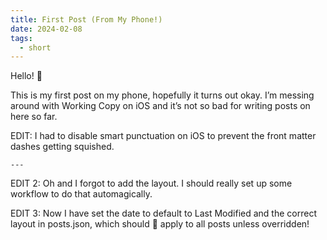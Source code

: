 ```yaml
---
title: First Post (From My Phone!)
date: 2024-02-08
tags:
  - short
---
```


Hello! 👋

This is my first post on my phone, hopefully it turns out okay.
I’m messing around with Working Copy on iOS and it’s not so bad for writing posts on here so far.

EDIT: I had to disable smart punctuation on iOS to prevent the front matter dashes getting squished.

`---`

EDIT 2: Oh and I forgot to add the layout.
I should really set up some workflow to do that automagically.

EDIT 3: Now I have set the date to default to Last Modified and the correct layout in posts.json, which should 🤞 apply to all posts unless overridden!
